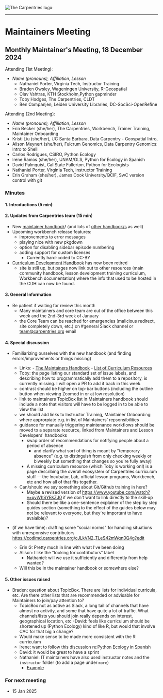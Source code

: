 ![The Carpentries logo](https://codimd.carpentries.org/uploads/upload_b540836e1a3d8721461f64b24a9526d4.png)

---

# Maintainers Meeting

## Monthly Maintainer's Meeting, 18 December 2024

Attending (1st Meeting):

- *Name (pronouns), Affiliation, Lesson*
    - Nathaniel Porter, Virginia Tech, Instructor Training
    - Braden Owsley, Wageningen University, R-Geospatial
    - Olav Vahtras, KTH Stockholm,Python gapminder 
    - Toby Hodges, The Carpentries, CLDT
    - Ben Companjen, Leiden University Libraries, DC-SocSci-OpenRefine

Attending (2nd Meeting): 

- *Name (pronouns), Affiliation, Lesson*
- Erin Becker (she/her), The Carpentries, Workbench, Trainer Training, Maintainer Onboarding
- Kristi Liu (she/her), UC Santa Barbara, Data Carpentry - Geospatial Intro, 
- Alison Meynert (she/her), Fulcrum Genomics, Data Carpentry Genomics: Intro to Shell
- Carlos Rodrigues, CSIRO, Python Ecology
- Irene Ramos (she/her), UNAM/OLS, Python for Ecology in Spanish 
- David Palmquist, Cal State Fullerton, Python for Ecologists 
- Nathaniel Porter, Virginia Tech, Instructor Training
- Erin Graham (she/her), James Cook University/QCIF, SwC version control with git

### Minutes

#### 1. Introductions (5 min)

#### 2. Updates from Carpentries team (15 min)

- New [maintainer handbook](https://docs.carpentries.org/handbooks/maintainers.html#maintainers-handbook)! (and lots of [other handbook/s](https://docs.carpentries.org/) as well)
- Upcoming workbench release features:
    - improvements to error messages
    - playing nice with new pkgdown
    - option for disabling sidebar episode numbering
    - adding support for custom licenses
        - Currently hard-coded to CC-BY
- [Curriculum Development Handbook](https://cdh.carpentries.org) has now been retired
    - site is still up, but pages now link out to other resources (main community handbook, lesson development training curriculum, Workbench documentation) where the info that used to be hosted in the CDH can now be found.

#### 3. General Information

- Be patient if waiting for review this month
    - Many maintainers and core team are out of the office between this week and the 2nd-3rd week of January
    - the Core Team can be reached for emergencies (malicious redirect, site completely down, etc.) on #general Slack channel or team@carpentries.org email

#### 4. Special discussion 

- Familiarizing ourselves with the new handbook (and finding errors/improvements or things missing)
  - Links:
        - [The Maintainers Handbook](https://docs.carpentries.org/handbooks/maintainers.html#maintainers-handbook)
        - [List of Curriculum Resources](https://docs.carpentries.org/resources/curriculum/)
  - Toby: the page listing our standard set of issue labels, and describing how to programmatically add them to a repository, is currently missing. I will open a PR to add it back in this week.
  - contrast should be higher on top-bar buttons (including the outline button when viewing Zoomed in or at low resolution)
  - link to maintainers TopicBox list in Maintainers handbook should include a note that visitors will have to be logged in to be able to view the list
  - we should add links to Instructor Training, Maintainer Onboarding where approrpiate e.g. in list of Maintainers' repsonsibilities
  - guidance for manually triggering maintenance workflows should be moved to a separate resource, linked from Maintainers and Lesson Developers' handbooks
    - swap order of recommendations for notifying people about a period of absence
      - and clarify what sort of thing is meant by "temporary absence" (e.g. to distinguish from only checking weekly or biweekly but something that changes so you're fully away)
    - A missing curriculum resource (which Toby is working on!) is a page describing the overall ecosystem of Carpentries curriculum stuff -- the Incubator, Lab, official lesson programs, Workbench, etc and how all of that fits together.
  - Can/should we say something about Git/Github training in here?
    - Maybe a revised version of https://www.youtube.com/watch?v=uvWhSYBkZJ0 if we don't want to link directly to the skill-up
    - Should there be like a one-sentence explainer of the step by step guides section (something to the effect of the guides below may not be relevant to everyone, but they're important to have avaialble)?

- (if we have time): drafting some "social norms" for handling situations with unresponsive contributors https://codimd.carpentries.org/cJLkVN2_TLeS42mWqn0Q4g?edit
    - Erin G: Pretty much in line with what I've been doing
    - Alison: I like the "looking for contributors" label
        - Nathaniel: will we use it sufficiently and differently from help wanted?
    - Will this be in the maintainer handbook or somewhere else?

#### 5. Other issues raised
 
- Braden: question about TopicBox. There are lists for individual curricula, etc. Are there other lists that are recommended or advisable for Maintainers to join/pay attention to?
  - TopicBox not as active as Slack, a long tail of channels that have almost no activity, and some that have quite a lot of traffic. What channels/lists you should join really depends on interest, geographical location, etc
-David: feels like curriculum should be shortened up (Python Ecology) kind of like R, but would that involve CAC for that big a change?
  - Would make sense to be made more consistent with the R curriculum
  - Irene: want to follow this discussion re:Python Ecology in Spanish
  - David: it would be great to have a sprint
  - Nathaniel: IT maintainers have also used instructor notes and the `instructor` folder (to add a page under `more`)
    - [Example](https://carpentries.github.io/instructor-training/instructor/18-preparation.html)

### For next meeting
- 15 Jan 2025
